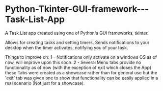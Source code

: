# Python-Tkinter-GUI-framework---Task-List-App
A Task List app created using one of Python's GUI frameworks, tkinter.

Allows for creating tasks and setting timers.
Sends notifications to your desktop when the timer activates, notifying you of your task.

Things to improve on:
1 - Notifications only activate on a windows OS as of now, will improve upon this soon.
2 - Several Menu tabs provide no functionality as of now (with the exception of exit which closes the App)
    these Tabs were created as a showcase rather than for general use but the 'exit' tab was given one to
    show that functionality can be easily applied in a real scenario (Not just for a showcase).
